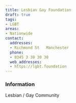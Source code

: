 ```yaml
---
title: Lesbian Gay Foundation
draft: true
tags:
- LGBT
areas:
- Nationwide
contact:
  addresses:
  - Richmond St   Manchester
  phone:
  - 0345 3 30 30 30
  web_addresses:
  - https://lgbt.foundation
---
```


### Information
Lesbian / Gay Community

